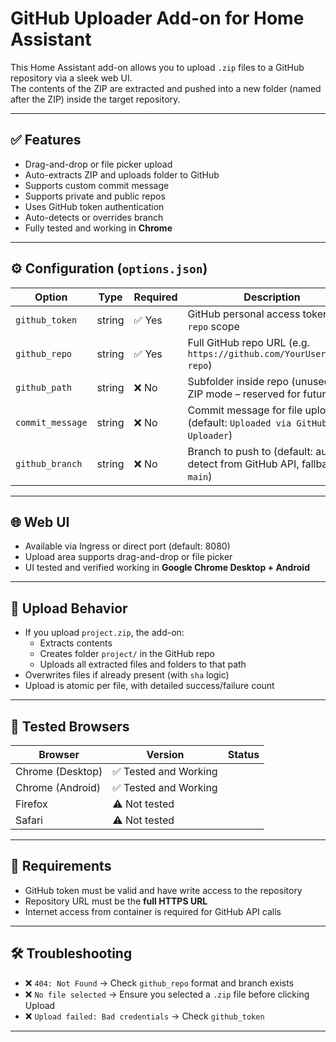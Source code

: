 # GitHub Uploader Add-on for Home Assistant

This Home Assistant add-on allows you to upload `.zip` files to a GitHub repository via a sleek web UI.  
The contents of the ZIP are extracted and pushed into a new folder (named after the ZIP) inside the target repository.

---

## ✅ Features

- Drag-and-drop or file picker upload
- Auto-extracts ZIP and uploads folder to GitHub
- Supports custom commit message
- Supports private and public repos
- Uses GitHub token authentication
- Auto-detects or overrides branch
- Fully tested and working in **Chrome**

---

## ⚙️ Configuration (`options.json`)

| Option           | Type   | Required | Description                                                                 |
|------------------|--------|----------|-----------------------------------------------------------------------------|
| `github_token`   | string | ✅ Yes   | GitHub personal access token with `repo` scope                             |
| `github_repo`    | string | ✅ Yes   | Full GitHub repo URL (e.g. `https://github.com/YourUser/your-repo`)        |
| `github_path`    | string | ❌ No    | Subfolder inside repo (unused for ZIP mode – reserved for future)          |
| `commit_message` | string | ❌ No    | Commit message for file upload (default: `Uploaded via GitHub Uploader`)   |
| `github_branch`  | string | ❌ No    | Branch to push to (default: auto-detect from GitHub API, fallback: `main`) |

---

## 🌐 Web UI

- Available via Ingress or direct port (default: 8080)
- Upload area supports drag-and-drop or file picker
- UI tested and verified working in **Google Chrome Desktop + Android**

---

## 📁 Upload Behavior

- If you upload `project.zip`, the add-on:
  - Extracts contents
  - Creates folder `project/` in the GitHub repo
  - Uploads all extracted files and folders to that path
- Overwrites files if already present (with `sha` logic)
- Upload is atomic per file, with detailed success/failure count

---

## 🧪 Tested Browsers

| Browser         | Version | Status  |
|-----------------|---------|---------|
| Chrome (Desktop)| ✅ Tested and Working |
| Chrome (Android)| ✅ Tested and Working |
| Firefox         | ⚠️ Not tested |
| Safari          | ⚠️ Not tested |

---

## 🚨 Requirements

- GitHub token must be valid and have write access to the repository
- Repository URL must be the **full HTTPS URL**
- Internet access from container is required for GitHub API calls

---

## 🛠️ Troubleshooting

- ❌ `404: Not Found` → Check `github_repo` format and branch exists
- ❌ `No file selected` → Ensure you selected a `.zip` file before clicking Upload
- ❌ `Upload failed: Bad credentials` → Check `github_token`

---
